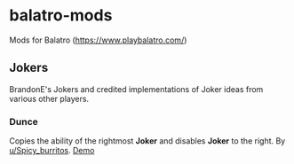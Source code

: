 # balatro-mods
Mods for Balatro (https://www.playbalatro.com/)

## Jokers

BrandonE's Jokers and credited implementations of Joker ideas from various other players.

### Dunce 

Copies the ability of the rightmost **Joker** and disables **Joker** to the right. By [u/Spicy_burritos](https://www.reddit.com/r/balatro/comments/1insn7s/joker_concept_dunce/). [Demo](https://www.youtube.com/watch?v=sGT7FapBJec)
